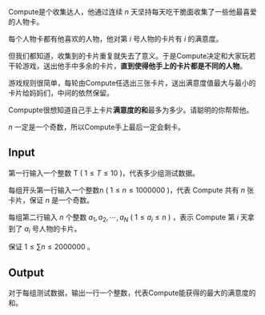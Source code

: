 Compute是个收集达人，他通过连续 $n$ 天坚持每天吃干脆面收集了一些他最喜爱的人物卡。

每个人物卡都有他喜欢的人物，他对第 $i$ 号人物的卡片有 $i$ 的满意度。

但我们都知道，收集到的卡片重复就失去了意义。于是Compute决定和大家玩若干轮游戏，送出他手中多余的卡片，**直到使得他手上的卡片都是不同的人物**。

游戏规则很简单，每轮由Compute任选出三张卡片，送出满意度值最大与最小的卡片给妈妈们，中间的依然保留。

Compupte很想知道自己手上卡片**满意度的和**最多为多少。请聪明的你帮帮他。

$n$ 一定是一个奇数，所以Compute手上最后一定会剩卡。

## Input

第一行输入一个整数 T ( $1 \leq  T \leq 10$ )，代表多少组测试数据。

每组开头第一行输入一个整数n ( $1 \leq  n \leq 1000000$ )，代表 Compute 共有 $n$ 张卡片，保证 $n$ 是一个奇数。

每组第二行输入 $n$ 个整数 $a_1, a_2,\cdots,a_N$ ( $1 \leq a_i \leq n$ ) ，表示 Compute 第 $i$ 天拿到了 $a_i$ 号人物的卡片。

保证 $1 \leq  \sum n \leq 2000000$ 。

## Output

对于每组测试数据，输出一行一个整数，代表Compute能获得的最大的满意度的和。
